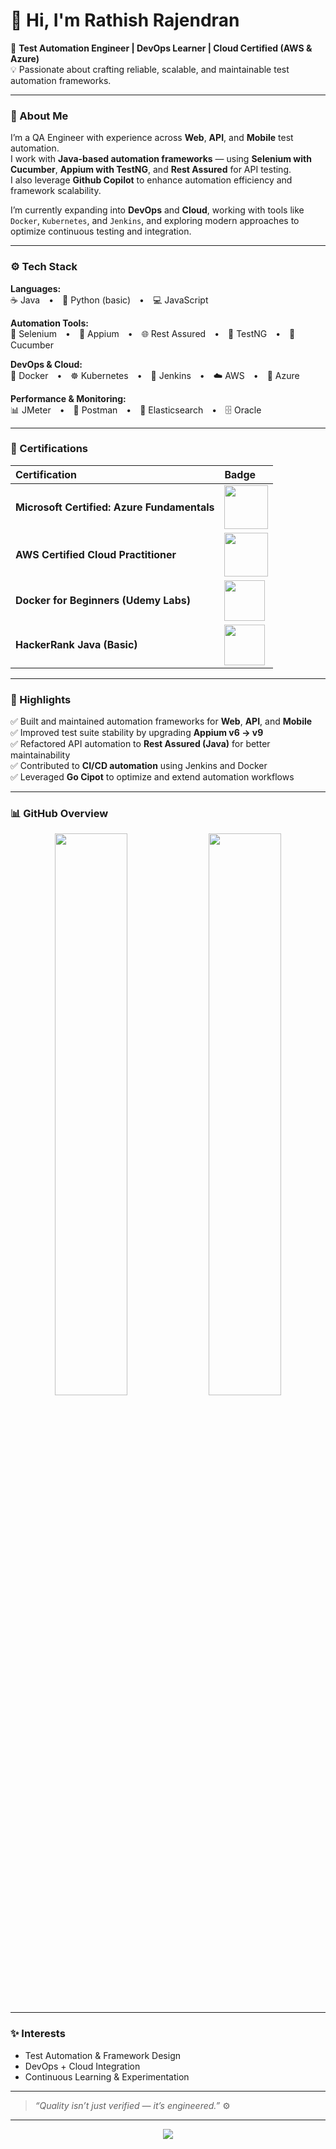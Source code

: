 # 👋 Hi, I'm Rathish Rajendran  

🎯 **Test Automation Engineer | DevOps Learner | Cloud Certified (AWS & Azure)**  
💡 Passionate about crafting reliable, scalable, and maintainable test automation frameworks.

---

### 🧠 About Me  

I’m a QA Engineer with experience across **Web**, **API**, and **Mobile** test automation.  
I work with **Java-based automation frameworks** — using **Selenium with Cucumber**, **Appium with TestNG**, and **Rest Assured** for API testing.  
I also leverage **Github Copilot** to enhance automation efficiency and framework scalability.  

I’m currently expanding into **DevOps** and **Cloud**, working with tools like  
`Docker`, `Kubernetes`, and `Jenkins`, and exploring modern approaches to optimize continuous testing and integration.

---

### ⚙️ Tech Stack  

**Languages:**  
☕ Java • 🐍 Python (basic) • 💻 JavaScript  

**Automation Tools:**  
🧪 Selenium • 📱 Appium • 🌐 Rest Assured • 🧩 TestNG • 🍃 Cucumber  

**DevOps & Cloud:**  
🐳 Docker • ☸️ Kubernetes • 🔧 Jenkins • ☁️ AWS • 🔹 Azure  

**Performance & Monitoring:**  
📊 JMeter • 🧰 Postman • 📡 Elasticsearch • 🗄 Oracle  

---

### 🏅 Certifications  

| Certification | Badge |
|:--------------|:------|
| **Microsoft Certified: Azure Fundamentals** | <img src="https://learn.microsoft.com/en-us/media/learn/certification/badges/microsoft-certified-fundamentals-badge.svg" width="70"/> |
| **AWS Certified Cloud Practitioner** | <img src="https://d1.awsstatic.com/certification/badges/AWS-Certified-Cloud-Practitioner_badge.b89bfbf2f87a3b5db9c48a06c46c62a1e2b74cfe.png" width="70"/> |
| **Docker for Beginners (Udemy Labs)** | <img src="https://www.docker.com/wp-content/uploads/2022/03/Moby-logo.png" width="65"/> |
| **HackerRank Java (Basic)** | <img src="https://upload.wikimedia.org/wikipedia/commons/6/65/HackerRank_logo.png" width="65"/> |

---

### 🚀 Highlights  

✅ Built and maintained automation frameworks for **Web**, **API**, and **Mobile**  
✅ Improved test suite stability by upgrading **Appium v6 → v9**  
✅ Refactored API automation to **Rest Assured (Java)** for better maintainability  
✅ Contributed to **CI/CD automation** using Jenkins and Docker  
✅ Leveraged **Go Cipot** to optimize and extend automation workflows  

---

### 📊 GitHub Overview  

<p align="center">
  <img src="https://github-readme-stats.vercel.app/api?username=rathish2309&show_icons=true&theme=transparent&hide_border=true" width="48%" />
  <img src="https://github-readme-streak-stats.herokuapp.com?user=rathish2309&theme=transparent&hide_border=true" width="48%" />
</p>

---

### ✨ Interests  

- Test Automation & Framework Design  
- DevOps + Cloud Integration  
- Continuous Learning & Experimentation  

---

> _“Quality isn’t just verified — it’s engineered.”_ ⚙️  

---

<p align="center">
  <a href="https://github.com/rathish2309"><img src="https://img.shields.io/badge/GitHub-rathish2309-black?style=flat&logo=github" /></a>
</p>
